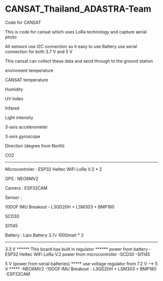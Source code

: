 # CANSAT_Thailand_ADASTRA-Team
Code for CANSAT 

This is code for cansat which uses LoRa technology and capture aerial photo

All sensors use I2C connection so it easy to use
Battery use serial connection for both 3.7 V and 5 V

This cansat can collect these data and send through to the ground station 

enviroment temperature

CANSAT temperature

Humidity

UV Index

Infared

Light intensity

3-axis accelerometer 

3-axis gyroscope

Direction (degree from North)

CO2

*************************************


Microcontroler : ESP32 Heltec WiFi LoRa V.2 * 2 

GPS : NEO6MV2

Camera : ESP32CAM

Sensor :

10DOF IMU Breakout - L3GD20H + LSM303 + BMP180

SCD30

SI1145

Battery :  Lipo Battery 3.7v 1000mah * 2

***************************************

3.3 V  ****** This board has built in regulator ******
  power from  battery
-ESP32 Heltec WiFi LoRa V.2 
  power from microcontroller
-SCD30
-SI1145


5 V (power from serial batteries)   ***** use voltage regulator from 7.2 V --> 5 V  *****
-NEO6MV2
-10DOF IMU Breakout - L3GD20H + LSM303 + BMP180
-ESP32CAM

